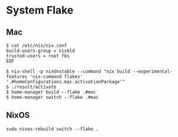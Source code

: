 # System Flake

## Mac
```
$ cat /etc/nix/nix.conf
build-users-group = nixbld
trusted-users = root fbs
EOF

$ nix-shell -p nixUnstable --command "nix build --experimental-features 'nix-command flakes' '.#homeConfigurations.mac.activationPackage'"
$ ./result/activate
$ home-manager build --flake .#mac
$ home-manager switch --flake .#mac
```

## NixOS

`sudo nixos-rebuild switch --flake .`
